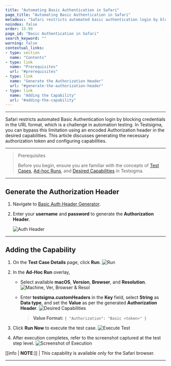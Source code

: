 ```yaml
---
title: "Automating Basic Authentication in Safari"
page_title: "Automating Basic Authentication in Safari"
metadesc: "Safari restricts automated basic authentication login by blocking credentials in the URL format. This article discusses bypassing this limitation in Testsigma."
noindex: false
order: 15.99
page_id: "Basic Authentication in Safari"
search_keyword: ""
warning: false
contextual_links:
- type: section
  name: "Contents"
- type: link
  name: "Prerequisites"
  url: "#prerequisites"
- type: link
  name: "Generate the Authorization Header"
  url: "#generate-the-authorization-header"
- type: link
  name: "Adding the Capability"
  url: "#adding-the-capability"
---
```


---

Safari restricts automated Basic Authentication login by blocking credentials in the URL format, which is a challenge in automation testing. In Testsigma, you can bypass this limitation using an encoded Authorization header in the desired capabilities. This article discusses generating the necessary authorization token and configuring capabilities.

---

> <p id="prerequisites">Prerequisites</p>
> 
> Before you begin, ensure you are familiar with the concepts of [Test Cases](https://testsigma.com/docs/test-cases/manage/add-edit-delete/), [Ad-hoc Runs](https://testsigma.com/docs/runs/adhoc-runs/), and [Desired Capabilities](https://testsigma.com/docs/desired-capabilities/overview/) in Testsigma.

---

## **Generate the Authorization Header**

1. Navigate to [Basic Auth Header Generator](https://www.debugbear.com/basic-auth-header-generator).

2. Enter your **username** and **password** to generate the **Authorization Header**.

   ![Auth Header](https://s3.amazonaws.com/static-docs.testsigma.com/new_images/projects/applications/Header_Generator.png)

---

## **Adding the Capability**

1. On the **Test Case Details** page, click **Run**.
   ![Run](https://s3.amazonaws.com/static-docs.testsigma.com/new_images/projects/applications/Run_Now_BA.png)

2. In the **Ad-Hoc Run** overlay,

   - Select available **macOS**, **Version**, **Browser**, and **Resolution**.
     ![Machine, Ver, Browser & Resol](https://s3.amazonaws.com/static-docs.testsigma.com/new_images/projects/applications/Machine_OS_BA.png)

   - Enter **testsigma.customHeaders** in the **Key** field, select **String** as **Data type**, and set the **Value** as per the generated **Authorization Header**. 
     ![Desired Capabilities](https://s3.amazonaws.com/static-docs.testsigma.com/new_images/projects/applications/Desired_Capabilities_BA.png)

       > **Value Format:** ```{ "Authorization": "Basic <token>" }```

3. Click **Run Now** to execute the test case.
   ![Execute Test](https://s3.amazonaws.com/static-docs.testsigma.com/new_images/projects/applications/Execute_Test_BA.png)

4. After execution completes, refer to the screenshot captured at the test step level.
   ![Screenshot of Execution](https://s3.amazonaws.com/static-docs.testsigma.com/new_images/projects/applications/Screenshot_Run_BA.png)


[[info | **NOTE**:]]
| This capability is available only for the Safari browser.

---